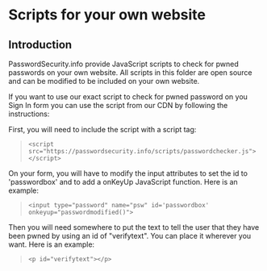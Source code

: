 # Scripts for your own website

## Introduction

PasswordSecurity.info provide JavaScript scripts to check for pwned passwords on your own website. All scripts in this folder are open source and can be modified to be included on your own website. 

If you want to use our exact script to check for pwned password on you Sign In form you can use the script from our CDN by following the instructions:

First, you will need to include the script with a script tag:
> ```<script src="https://passwordsecurity.info/scripts/passwordchecker.js"></script> ```

On your form, you will have to modify the input attributes to set the id to 'passwordbox' and to add a onKeyUp JavaScript function. Here is an example:

> ```<input type="password" name="psw" id='passwordbox' onkeyup="passwordmodified()"> ```

Then you will need somewhere to put the text to tell the user that they have been pwned by using an id of "verifytext". You can place it wherever you want. Here is an example:

> ```<p id="verifytext"></p> ```
